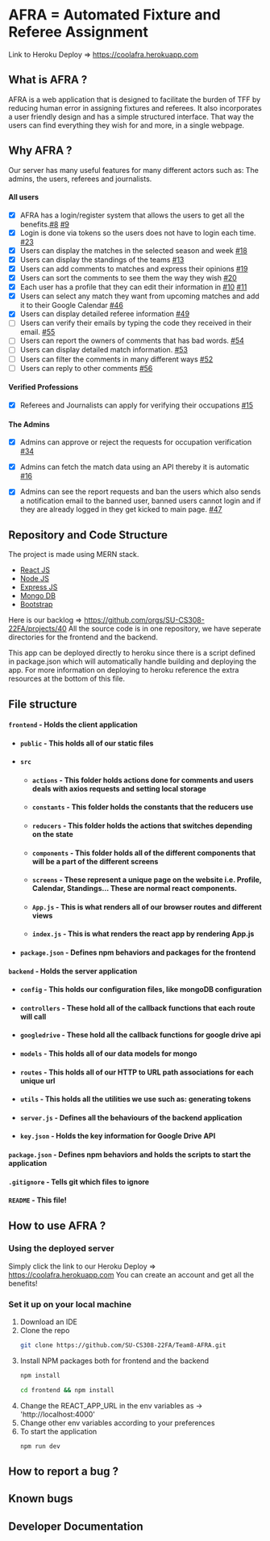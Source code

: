 # AFRA = Automated Fixture and Referee Assignment
Link to Heroku Deploy => https://coolafra.herokuapp.com


## What is AFRA ?
  AFRA is a web application that is designed to facilitate the burden of TFF by reducing human error in assigning fixtures and referees. It also incorporates a user friendly design and has a simple structured interface. That way the users can find everything they wish for and more, in a single webpage.

## Why AFRA ?
  Our server has many useful features for many different actors such as: The admins, the users, referees and journalists.

#### All users
- [x] AFRA has a login/register system that allows the users to get all the benefits.[#8](https://github.com/SU-CS308-22FA/Team8-AFRA/issues/8) [#9](https://github.com/SU-CS308-22FA/Team8-AFRA/issues/9)
- [x] Login is done via tokens so the users does not have to login each time. [#23](https://github.com/SU-CS308-22FA/Team8-AFRA/issues/23)
- [x] Users can display the matches in the selected season and week [#18](https://github.com/SU-CS308-22FA/Team8-AFRA/issues/18)
- [x] Users can display the standings of the teams [#13](https://github.com/SU-CS308-22FA/Team8-AFRA/issues/13)
- [x] Users can add comments to matches and express their opinions [#19](https://github.com/SU-CS308-22FA/Team8-AFRA/issues/19)
- [x] Users can sort the comments to see them the way they wish [#20](https://github.com/SU-CS308-22FA/Team8-AFRA/issues/20)
- [x] Each user has a profile that they can edit their information in [#10](https://github.com/SU-CS308-22FA/Team8-AFRA/issues/10) [#11](https://github.com/SU-CS308-22FA/Team8-AFRA/issues/11)
- [x] Users can select any match they want from upcoming matches and add it to their Google Calendar [#46](https://github.com/SU-CS308-22FA/Team8-AFRA/issues/46)
- [x] Users can display detailed referee information [#49](https://github.com/SU-CS308-22FA/Team8-AFRA/issues/49)
- [ ] Users can verify their emails by typing the code they received in their email. [#55](https://github.com/SU-CS308-22FA/Team8-AFRA/issues/55)
- [ ] Users can report the owners of comments that has bad words. [#54](https://github.com/SU-CS308-22FA/Team8-AFRA/issues/54)
- [ ] Users can display detailed match information. [#53](https://github.com/SU-CS308-22FA/Team8-AFRA/issues/53)
- [ ] Users can filter the comments in many different ways [#52](https://github.com/SU-CS308-22FA/Team8-AFRA/issues/52)
- [ ] Users can reply to other comments [#56](https://github.com/SU-CS308-22FA/Team8-AFRA/issues/56)

#### Verified Professions
- [x] Referees and Journalists can apply for verifying their occupations [#15](https://github.com/SU-CS308-22FA/Team8-AFRA/issues/15)

#### The Admins
- [x] Admins can approve or reject the requests for occupation verification [#34](https://github.com/SU-CS308-22FA/Team8-AFRA/issues/34)
- [x] Admins can fetch the match data using an API thereby it is automatic [#16](https://github.com/SU-CS308-22FA/Team8-AFRA/issues/16)
- [x] Admins can see the report requests and ban the users which also sends a notification email to the banned user, banned users cannot login and if they are already logged in they get kicked to main page. [#47](https://github.com/SU-CS308-22FA/Team8-AFRA/issues/47)


## Repository and Code Structure

The project is made using MERN stack.
- [React JS](https://reactjs.org/)
- [Node JS](https://nodejs.org/) 
- [Express JS](https://expressjs.com/)
- [Mongo DB](https://www.mongodb.com/)
- [Bootstrap](http://getbootstrap.com/)

Here is our backlog => https://github.com/orgs/SU-CS308-22FA/projects/40
All the source code is in one repository, we have seperate directories for the frontend and the backend.

This app can be deployed directly to heroku since there is a script defined in package.json which will automatically handle building and deploying the app. For more information on deploying to heroku reference the extra resources at the bottom of this file. 

## File structure
#### `frontend` - Holds the client application
- #### `public` - This holds all of our static files
- #### `src`
    - #### `actions` - This folder holds actions done for comments and users deals with axios requests and setting local storage
    - #### `constants` - This folder holds the constants that the reducers use
    - #### `reducers` - This folder holds the actions that switches depending on the state
    - #### `components` - This folder holds all of the different components that will be a part of the different screens
    - #### `screens` - These represent a unique page on the website i.e. Profile, Calendar, Standings... These are normal react components.
    - #### `App.js` - This is what renders all of our browser routes and different views
    - #### `index.js` - This is what renders the react app by rendering App.js
- #### `package.json` - Defines npm behaviors and packages for the frontend
#### `backend` - Holds the server application
- #### `config` - This holds our configuration files, like mongoDB configuration
- #### `controllers` - These hold all of the callback functions that each route will call
- #### `googledrive` - These hold all the callback functions for google drive api
- #### `models` - This holds all of our data models for mongo
- #### `routes` - This holds all of our HTTP to URL path associations for each unique url
- #### `utils` - This holds all the utilities we use such as: generating tokens
- #### `server.js` - Defines all the behaviours of the backend application
- #### `key.json` - Holds the key information for Google Drive API
#### `package.json` - Defines npm behaviors and holds the scripts to start the application
#### `.gitignore` - Tells git which files to ignore
#### `README` - This file!

## How to use AFRA ?

### Using the deployed server
Simply click the link to our Heroku Deploy => https://coolafra.herokuapp.com
You can create an account and get all the benefits!

### Set it up on your local machine

1. Download an IDE
2. Clone the repo
   ```sh
   git clone https://github.com/SU-CS308-22FA/Team8-AFRA.git
   ```
3. Install NPM packages both for frontend and the backend
   ```sh
   npm install
   ```
    ```sh
   cd frontend && npm install
   ```
4. Change the REACT_APP_URL in the env variables as -> 'http://localhost:4000'
5. Change other env variables according to your preferences
6. To start the application
   ```sh
   npm run dev
   ```

## How to report a bug ?
## Known bugs



## Developer Documentation
